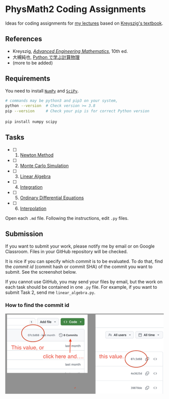 # PhysMath2 Coding Assignments

Ideas for coding assignments for [my lectures](https://www2.nsysu.edu.tw/iwamoto/physmath2.html) based on [Kreyszig's textbook](https://www.wiley.com/en-us/-p-9781119446842).

## References

- Kreyszig, [*Advanced Engineering Mathematics*](https://www.wiley.com/en-us/-p-9781119446842), 10th ed.
- 大槻純也, [Python で学ぶ計算物理](https://www.physics.okayama-u.ac.jp/~otsuki/lecture/CompPhys2/index.html)
- (more to be added)

## Requirements

You need to install [`NumPy`](https://numpy.org/) and [`SciPy`](https://scipy.org/).

```bash
# commands may be python3 and pip3 on your system,
python --version  # Check version >= 3.8
pip --version     # Check your pip is for correct Python version

pip install numpy scipy
```

## Tasks

- [ ] 1. [Newton Method](/newton_method.md)
- [ ] 2. [Monte Carlo Simulation](/monte_carlo.md)
- [ ] 3. [Linear Algebra](/linear_algebra.md)
- [ ] 4. [Integration](/integration.md)
- [ ] 5. [Ordinary Differential Equations](/ode.md)
- [ ] 6. [Interpolation](/interpolation.md)

Open each `.md` file. Following the instructions, edit `.py` files.

## Submission

If you want to submit your work, please notify me by email or on Google Classroom.
Files in your GitHub repository  will be checked.

It is nice if you can specify which *commit* is to be evaluated. To do that, find the *commit id* (commit hash or commit SHA) of the commit you want to submit. See the screenshot below.

If you cannot use GitHub, you may send your files by email, but the work on each task should be contained in one `.py` file. For example, if you want to submit Task 2, send me `linear_algebra.py`.

### How to find the commit id

![how to find the commit SHAs on GitHub](/misc/commit_id.png)
